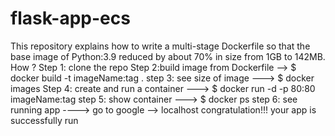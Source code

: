 # flask-app-ecs
This repository explains how to write a multi-stage Dockerfile so that the base image of Python:3.9 reduced by about 70% in size from 1GB to 142MB.
How ?
Step 1: clone the repo
Step 2:build image from Dockerfile --> $ docker build -t imageName:tag .
step 3: see size of image ---> $ docker images
Step 4: create and run a container ---> $ docker run -d -p 80:80 imageName:tag
step 5: show container ---> $ docker ps
step 6: see running app ----> go to google --> localhost
congratulation!!! your app is successfully run
